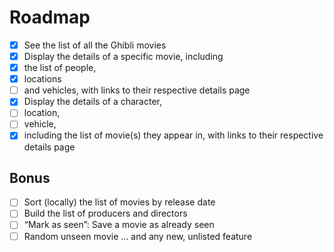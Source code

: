 # Roadmap

- [x] See the list of all the Ghibli movies
- [x] Display the details of a specific movie, including
- [x] the list of people,
- [x] locations
- [ ] and vehicles, with links to their respective details page
- [x] Display the details of a character,
- [ ] location,
- [ ] vehicle,
- [x] including the list of movie(s) they appear in, with links to their respective details page

## Bonus

- [ ] Sort (locally) the list of movies by release date
- [ ] Build the list of producers and directors
- [ ] “Mark as seen”: Save a movie as already seen
- [ ] Random unseen movie
... and any new, unlisted feature
